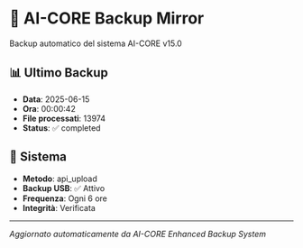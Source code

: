 # 🧬 AI-CORE Backup Mirror

Backup automatico del sistema AI-CORE v15.0

## 📊 Ultimo Backup
- **Data**: 2025-06-15
- **Ora**: 00:00:42
- **File processati**: 13974
- **Status**: ✅ completed

## 🎯 Sistema
- **Metodo**: api_upload
- **Backup USB**: ✅ Attivo
- **Frequenza**: Ogni 6 ore
- **Integrità**: Verificata

---
*Aggiornato automaticamente da AI-CORE Enhanced Backup System*
